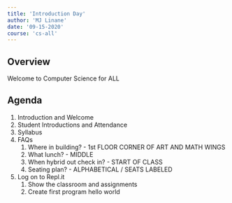 ```yaml
---
title: 'Introduction Day'
author: 'MJ Linane'
date: '09-15-2020'
course: 'cs-all'
---
```

## Overview

Welcome to Computer Science for ALL

## Agenda

1. Introduction and Welcome
2. Student Introductions and Attendance
3. Syllabus
4. FAQs
   1. Where in building? - 1st FLOOR CORNER OF ART AND MATH WINGS
   2. What lunch? - MIDDLE
   3. When hybrid out check in? - START OF CLASS
   4. Seating plan? - ALPHABETICAL / SEATS LABELED
5. Log on to Repl.it
   1. Show the classroom and assignments
   2. Create first program hello world
